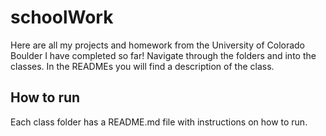 # schoolWork
Here are all my projects and homework from the University of Colorado Boulder I have completed so far! Navigate through the folders and into the classes. In the READMEs you will find a description of the class.

## How to run
Each class folder has a README.md file with instructions on how to run.